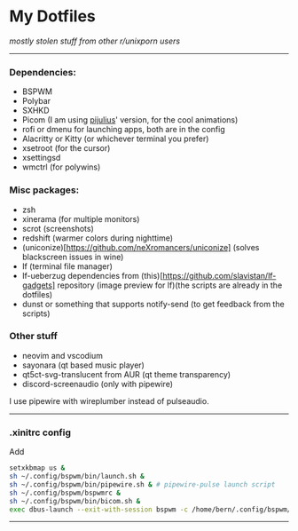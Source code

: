My Dotfiles
=======
*mostly stolen stuff from other r/unixporn users*

----
### Dependencies:
- BSPWM
- Polybar
- SXHKD
- Picom (I am using [pijulius](https://github.com/pijulius/picom)' version, for the cool animations)
- rofi or dmenu for launching apps, both are in the config
- Alacritty or Kitty (or whichever terminal you prefer)
- xsetroot (for the cursor)
- xsettingsd
- wmctrl (for polywins)
### Misc packages:
- zsh
- xinerama (for multiple monitors)
- scrot (screenshots)
- redshift (warmer colors during nighttime)
- (uniconize)[https://github.com/neXromancers/uniconize] (solves blackscreen issues in wine)
- lf (terminal file manager)
- lf-ueberzug dependencies from (this)[https://github.com/slavistan/lf-gadgets] repository
	(image preview for lf)(the scripts are already in the dotfiles)
- dunst or something that supports notify-send (to get feedback from the scripts)
### Other stuff
- neovim and vscodium
- sayonara (qt based music player)
- qt5ct-svg-translucent from AUR (qt theme transparency)
- discord-screenaudio (only with pipewire)

I use pipewire with wireplumber instead of pulseaudio.

----
### .xinitrc config
Add 
```bash
setxkbmap us &
sh ~/.config/bspwm/bin/launch.sh &
sh ~/.config/bspwm/bin/pipewire.sh & # pipewire-pulse launch script
sh ~/.config/bspwm/bspwmrc &
sh ~/.config/bspwm/bin/bicom.sh &
exec dbus-launch --exit-with-session bspwm -c /home/bern/.config/bspwm/bspwmrc
```

----
